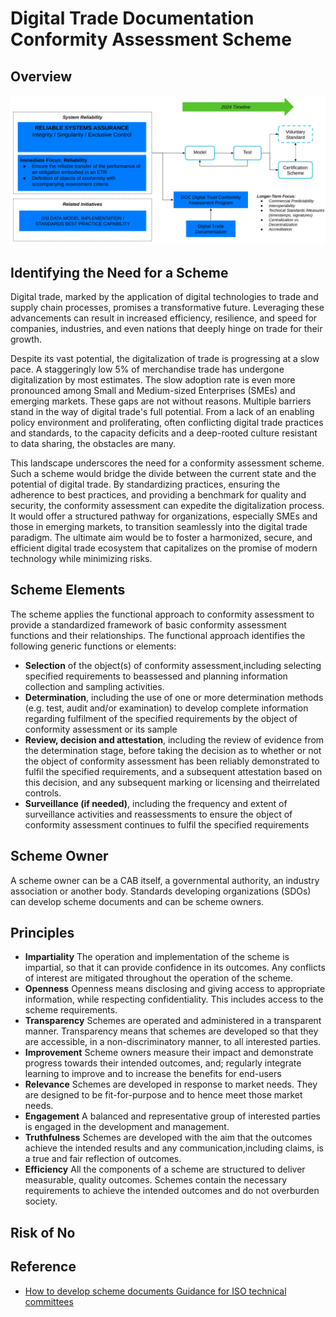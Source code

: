 # Digital Trade Documentation Conformity Assessment Scheme

## Overview

![Revised Scheme](./revised-scheme.png)

## Identifying the Need for a Scheme

Digital trade, marked by the application of digital technologies to trade and supply chain processes, promises a transformative future. Leveraging these advancements can result in increased efficiency, resilience, and speed for companies, industries, and even nations that deeply hinge on trade for their growth.

Despite its vast potential, the digitalization of trade is progressing at a slow pace. A staggeringly low 5% of merchandise trade has undergone digitalization by most estimates. The slow adoption rate is even more pronounced among Small and Medium-sized Enterprises (SMEs) and emerging markets. These gaps are not without reasons. Multiple barriers stand in the way of digital trade's full potential. From a lack of an enabling policy environment and proliferating, often conflicting digital trade practices and standards, to the capacity deficits and a deep-rooted culture resistant to data sharing, the obstacles are many.

This landscape underscores the need for a conformity assessment scheme. Such a scheme would bridge the divide between the current state and the potential of digital trade. By standardizing practices, ensuring the adherence to best practices, and providing a benchmark for quality and security, the conformity assessment can expedite the digitalization process. It would offer a structured pathway for organizations, especially SMEs and those in emerging markets, to transition seamlessly into the digital trade paradigm. The ultimate aim would be to foster a harmonized, secure, and efficient digital trade ecosystem that capitalizes on the promise of modern technology while minimizing risks.

## Scheme Elements

The scheme applies the functional approach to conformity assessment to provide a standardized framework of basic conformity assessment functions and their relationships. The functional approach identifies the following generic functions or elements:

* **Selection** of the object(s) of conformity assessment,including selecting specified requirements to beassessed and planning information collection and sampling activities.
* **Determination**, including the use of one or more determination methods (e.g. test, audit and/or examination) to develop complete information regarding fulfilment of the specified requirements by the object of conformity assessment or its sample
* **Review, decision and attestation**, including the review of evidence from the determination stage, before taking the decision as to whether or not the object of conformity assessment has been reliably demonstrated to fulfil the specified requirements, and a subsequent attestation based on this decision, and any subsequent marking or licensing and theirrelated controls.
* **Surveillance (if needed)**, including the frequency and extent of surveillance activities and reassessments to ensure the object of conformity assessment continues to fulfil the specified requirements

## Scheme Owner

A scheme owner can be a CAB itself, a governmental authority, an industry association or another body. Standards developing organizations (SDOs) can develop scheme documents and can be scheme owners.

## Principles

* **Impartiality** The operation and implementation of the scheme is impartial, so that it can provide confidence in its outcomes.
Any conflicts of interest are mitigated throughout the operation of the scheme.
* **Openness** Openness means disclosing and giving access to appropriate information, while respecting confidentiality. This includes access to the scheme requirements.
* **Transparency** Schemes are operated and administered in a transparent manner. Transparency means that schemes are developed so that they are accessible, in a non-discriminatory manner, to all interested parties.
* **Improvement** Scheme owners measure their impact and demonstrate progress towards their intended outcomes, and; regularly integrate learning to improve and to increase the benefits for end-users
* **Relevance** Schemes are developed in response to market needs. They are designed to be fit-for-purpose and to hence meet those market needs. 
* **Engagement** A balanced and representative group of interested parties is engaged in the development and management.
* **Truthfulness** Schemes are developed with the aim that the outcomes achieve the intended results and any communication,including claims, is a true and fair reflection of outcomes.
* **Efficiency** All the components of a scheme are structured to deliver measurable, quality outcomes. Schemes contain the necessary requirements to achieve the intended outcomes and do not overburden society.

## Risk of No
## Reference

* [How to develop scheme documents Guidance for ISO technical committees](https://www.iso.org/files/live/sites/isoorg/files/store/en/PUB100439.pdf)